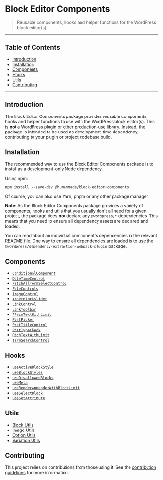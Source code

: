 # Block Editor Components

> Reusable components, hooks and helper functions for the WordPress block editor(s).

---

## Table of Contents

- [Introduction](#introduction)
- [Installation](#installation)
- [Components](#components)
- [Hooks](#hooks)
- [Utils](#utils)
- [Contributing](#contributing)

---

## Introduction

The Block Editor Components package provides reusable components, hooks and helper functions to use with the WordPress block editor(s).
This is **not** a WordPress plugin or other production-use library.
Instead, the package is intended to be used as development-time dependency, contributing to your plugin or project codebase build.

## Installation

The recommended way to use the Block Editor Components package is to install as a development-only Node dependency.

Using npm:

```shell
npm install --save-dev @humanmade/block-editor-components
```

Of course, you can also use Yarn, pnpm or any other package manager.

**Note:** As the Block Editor Components package provides a variety of components, hooks and utils that you usually don't all need for a given project, the package does **not** declare any `@wordpress/*` dependencies.
This means that you need to ensure all dependency assets are declared and loaded.

You can read about an individual component's dependencies in the relevant README file.
One way to ensure all dependencies are loaded is to use the [`@wordpress/dependency-extraction-webpack-plugin`](https://github.com/WordPress/gutenberg/tree/trunk/packages/dependency-extraction-webpack-plugin) package.

## Components

- [`ConditionalComponent`](src/components/ConditionalComponent)
- [`DateTimeControl`](src/components/DateTimeControl)
- [`FetchAllTermSelectControl`](src/components/FetchAllTermSelectControl)
- [`FileControls`](src/components/FileControls)
- [`ImageControl`](src/components/ImageControl)
- [`InnerBlockSlider`](src/components/InnerBlockSlider)
- [`LinkControl`](src/components/LinkControl)
- [`LinkToolbar`](src/components/LinkToolbar)
- [`PlainTextWithLimit`](src/components/PlainTextWithLimit)
- [`PostPicker`](src/components/PostPicker)
- [`PostTitleControl`](src/components/PostTitleControl)
- [`PostTypeCheck`](src/components/PostTypeCheck)
- [`RichTextWithLimit`](src/components/RichTextWithLimit)
- [`TermSearchControl`](src/components/TermSearchControl)

## Hooks

- [`useActiveBlockStyle`](src/hooks/useActiveBlockStyle)
- [`useBlockStyles`](src/hooks/useBlockStyles)
- [`useDisallowedBlocks`](src/hooks/useDisallowedBlocks)
- [`useMeta`](src/hooks/useMeta)
- [`useRenderAppenderWithBlockLimit`](src/hooks/useRenderAppenderWithBlockLimit)
- [`useSelectBlock`](src/hooks/useSelectBlock)
- [`useSetAttribute`](src/hooks/useSetAttribute)

## Utils

- [Block Utils](src/utils/blocks)
- [Image Utils](src/utils/images)
- [Option Utils](src/utils/options)
- [Variation Utils](src/utils/variations)

## Contributing

This project relies on contributions from those using it!
See the [contribution guidelines](CONTRIBUTING.md) for more information.
